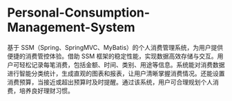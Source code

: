 # Personal-Consumption-Management-System
基于 SSM（Spring、SpringMVC、MyBatis）的个人消费管理系统，为用户提供便捷的消费管控体验。借助 SSM 框架的稳定性能，实现数据高效存储与交互。用户可轻松记录每笔消费，包括金额、时间、类别、用途等信息。系统能对消费数据进行智能分类统计，生成直观的图表和报表，让用户清晰掌握消费情况。还能设置消费预算，当接近或超出预算时及时提醒。通过该系统，用户可合理规划个人消费，培养良好理财习惯。 
